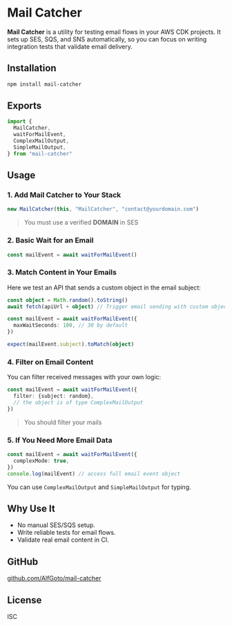 # Mail Catcher

**Mail Catcher** is a utility for testing email flows in your AWS CDK projects. It sets up SES, SQS, and SNS automatically, so you can focus on writing integration tests that validate email delivery.

## Installation

```bash
npm install mail-catcher
```

## Exports

```ts
import {
  MailCatcher,
  waitForMailEvent,
  ComplexMailOutput,
  SimpleMailOutput,
} from "mail-catcher"
```

## Usage

### 1. Add Mail Catcher to Your Stack

```ts
new MailCatcher(this, "MailCatcher", "contact@yourdomain.com")
```

> You must use a verified **DOMAIN** in SES

### 2. Basic Wait for an Email

```ts
const mailEvent = await waitForMailEvent()
```

### 3. Match Content in Your Emails

Here we test an API that sends a custom object in the email subject:

```ts
const object = Math.random().toString()
await fetch(apiUrl + object) // Trigger email sending with custom object

const mailEvent = await waitForMailEvent({
  maxWaitSeconds: 100, // 30 by default
})

expect(mailEvent.subject).toMatch(object)
```

### 4. Filter on Email Content

You can filter received messages with your own logic:

```ts
const mailEvent = await waitForMailEvent({
  filter: {subject: random},
  // the object is of type ComplexMailOutput
})
```
>You should filter your mails

### 5. If You Need More Email Data

```ts
const mailEvent = await waitForMailEvent({
  complexMode: true,
})
console.log(mailEvent) // access full email event object
```

You can use `ComplexMailOutput` and `SimpleMailOutput` for typing.

## Why Use It

- No manual SES/SQS setup.
- Write reliable tests for email flows.
- Validate real email content in CI.

## GitHub

[github.com/AlfGoto/mail-catcher](https://github.com/AlfGoto/mail-catcher)

## License

ISC
